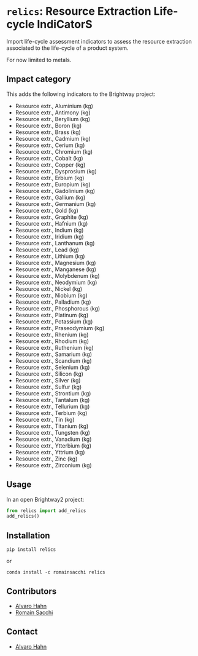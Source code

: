 # `relics`: Resource Extraction Life-cycle IndiCatorS

Import life-cycle assessment indicators to assess the resource extraction
associated to the life-cycle of a product system.

For now limited to metals.

## Impact category

This adds the following indicators to the Brightway project:

* Resource extr., Aluminium (kg)
* Resource extr., Antimony (kg)
* Resource extr., Beryllium (kg)
* Resource extr., Boron (kg)
* Resource extr., Brass (kg)
* Resource extr., Cadmium (kg)
* Resource extr., Cerium (kg)
* Resource extr., Chromium (kg)
* Resource extr., Cobalt (kg)
* Resource extr., Copper (kg)
* Resource extr., Dysprosium (kg)
* Resource extr., Erbium (kg)
* Resource extr., Europium (kg)
* Resource extr., Gadolinium (kg)
* Resource extr., Gallium (kg)
* Resource extr., Germanium (kg)
* Resource extr., Gold (kg)
* Resource extr., Graphite (kg)
* Resource extr., Hafnium (kg)
* Resource extr., Indium (kg)
* Resource extr., Iridium (kg)
* Resource extr., Lanthanum (kg)
* Resource extr., Lead (kg)
* Resource extr., Lithium (kg)
* Resource extr., Magnesium (kg)
* Resource extr., Manganese (kg)
* Resource extr., Molybdenum (kg)
* Resource extr., Neodymium (kg)
* Resource extr., Nickel (kg)
* Resource extr., Niobium (kg)
* Resource extr., Palladium (kg)
* Resource extr., Phosphorous (kg)
* Resource extr., Platinum (kg)
* Resource extr., Potassium (kg)
* Resource extr., Praseodymium (kg)
* Resource extr., Rhenium (kg)
* Resource extr., Rhodium (kg)
* Resource extr., Ruthenium (kg)
* Resource extr., Samarium (kg)
* Resource extr., Scandium (kg)
* Resource extr., Selenium (kg)
* Resource extr., Silicon (kg)
* Resource extr., Silver (kg)
* Resource extr., Sulfur (kg)
* Resource extr., Strontium (kg)
* Resource extr., Tantalum (kg)
* Resource extr., Tellurium (kg)
* Resource extr., Terbium (kg)
* Resource extr., Tin (kg)
* Resource extr., Titanium (kg)
* Resource extr., Tungsten (kg)
* Resource extr., Vanadium (kg)
* Resource extr., Ytterbium (kg)
* Resource extr., Yttrium (kg)
* Resource extr., Zinc (kg)
* Resource extr., Zirconium (kg)


## Usage

In an open Brightway2 project:
```python
from relics import add_relics
add_relics()
```

## Installation

`pip install relics`

or

`conda install -c romainsacchi relics`

## Contributors

* [Alvaro Hahn](https://github.com/alvarojhahn)
* [Romain Sacchi](https://github.com/romainsacchi)

## Contact

* [Alvaro Hahn](mailto:alvaro.hahn-menacho@psi.ch)